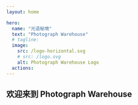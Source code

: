 ```yaml
---
layout: home

hero:
  name: "光语秘境"
  text: "Photograph Warehouse"
  # tagline: 
  image:
    src: /logo-horizontal.svg
    # src: /logo.svg
    alt: Photograph Warehouse Logo
  actions:
---
```


## 欢迎来到 Photograph Warehouse
